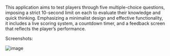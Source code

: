 This application aims to test players through five multiple-choice questions, imposing a strict 10-second limit on each to evaluate their knowledge and quick thinking. Emphasizing a minimalist design and effective functionality, it includes a live scoring system, a countdown timer, and a feedback screen that reflects the player’s performance.


Screenshots:



![image](https://github.com/AhmadBakri7/Simple-Quiz-App/assets/140534294/f6ee520c-b56c-41b3-aa0b-64068c187b55)
